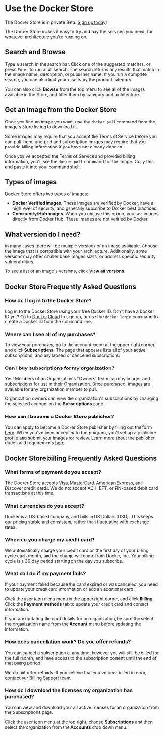 <!--[metadata]>
+++
title = "Use the Docker Store"
description = "Find images in Docker Store"
keywords = ["Docker, docker, store, purchase images"]
draft = true
[menu.main]
parent = "docker-store"
+++
<![end-metadata]-->

<!-- copied to the index so that this file appears -->

# Use the Docker Store

The Docker Store is in private Beta. [Sign up today](https://store.docker.com/beta)!

The Docker Store makes it easy to try and buy the services you need, for whatever architecture you're running on.

## Search and Browse

Type a search in the search bar. Click one of the suggested matches, or press
`Enter` to run a full search. The search returns any results that match in the
image name, description, or publisher name. If you run a complete search, you
can also limit your results by the product category.

You can also click **Browse** from the top menu to see all of the images
available in the Store, and filter them by category and architecture.

## Get an image from the Docker Store

Once you find an image you want, use the `docker pull` command from the
image's Store listing to download it.

Some images may require that you accept the Terms of Service before you can pull
them, and paid and subscription images may require that you provide billing
information if you have not already done so.

Once you've accepted the Terms of Service and provided billing information,
you'll see the `docker pull` command for the image. Copy this and paste it into
your command shell.

## Types of images

Docker Store offers two types of images:

* **Docker Verified images**. These images are verified by Docker, have a high level of security, and generally subscribe to Docker best practices.
* **Community/Hub images**. When you choose this option, you see images directly from Docker Hub. These images are not verified by Docker.

## What version do I need?

In many cases there will be multiple versions of an image available. Choose the
image that is compatible with your architecture. Additionally, some versions may
offer smaller base images sizes, or address specific security vulnerabilities.

To see a list of an image's versions, click **View all versions**.

## Docker Store Frequently Asked Questions

### How do I log in to the Docker Store?

Log in to the Docker Store using your free Docker ID. Don't have a Docker ID yet? Go to [Docker Cloud](https://cloud.docker.com/) to sign up, or use the `docker login` command to create a Docker ID from the command line.

### Where can I see all of my purchases?

To view your purchases, go to the account menu at the upper right corner, and
click **Subscriptions**. The page that appears lists all of your active
subscriptions, and any lapsed or canceled subscriptions.

### Can I buy subscriptions for my organization?

Yes! Members of an Organization's "Owners" team can buy images and subscriptions
for use in their Organization. Once purchased, images are available for any
organization member to pull.

Organization owners can view the organization's subscriptions by changing the
selected account on the **Subscriptions** page.

### How can I become a Docker Store publisher?

You can apply to become a Docker Store publisher by filling out
the form [here](https://store.docker.com/publisher/signup). When you've been
accepted to the program, you'll set up a publisher profile and submit your
images for review. Learn more about the publisher duties and requirements
[here](https://success.docker.com/Store)

## Docker Store billing Frequently Asked Questions

### What forms of payment do you accept?

The Docker Store accepts Visa, MasterCard, American Express, and Discover credit
cards. We do not accept ACH, EFT, or PIN-based debit card transactions at this
time.

### What currencies do you accept?

Docker is a US-based company, and bills in US Dollars (USD). This keeps our
pricing stable and consistent, rather than fluctuating with exchange rates.

### When do you charge my credit card?

We automatically charge your credit card on the first day of your billing cycle
each month, and the charge will come from Docker, Inc. Your billing cycle is a
30 day period starting on the day you subscribe.

### What do I do if my payment fails?

If your payment failed because the card expired or was canceled, you need to
update your credit card information or add an additional card.

Click the user icon menu menu in the upper right corner, and click
**Billing**. Click the **Payment methods** tab to update your credit card and
contact information.

If you are updating the card details for an organization, be sure the select the
organization name from the **Account** menu before updating the information.

### How does cancellation work? Do you offer refunds?

You can cancel a subscription at any time, however you will still be billed
for the full month, and have access to the subscription content until the end of
that billing period.

We do not offer refunds. If you believe that you’ve been billed in error,
contact our [Billing Support team](mailto:billing@docker.com).

### How do I download the licenses my organization has purchased?

You can view and download your all active licenses for an organization from the
Subscriptions page.

Click the user icon menu at the top right, choose **Subscriptions** and then
select the organization from the **Accounts** drop down menu.
